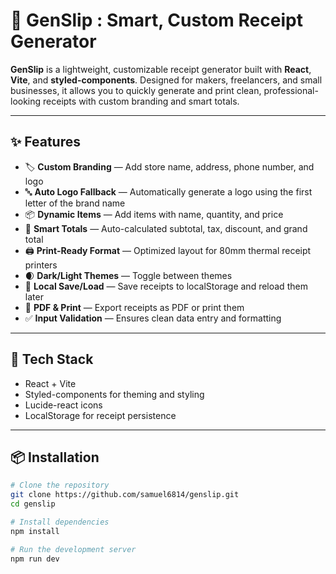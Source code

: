 # 🧾 GenSlip : Smart, Custom Receipt Generator

**GenSlip** is a lightweight, customizable receipt generator built with **React**, **Vite**, and **styled-components**. Designed for makers, freelancers, and small businesses, it allows you to quickly generate and print clean, professional-looking receipts with custom branding and smart totals.

---

## ✨ Features

- 🏷 **Custom Branding** — Add store name, address, phone number, and logo  
- 🔤 **Auto Logo Fallback** — Automatically generate a logo using the first letter of the brand name  
- 📦 **Dynamic Items** — Add items with name, quantity, and price  
- 🧮 **Smart Totals** — Auto-calculated subtotal, tax, discount, and grand total  
- 🖨 **Print-Ready Format** — Optimized layout for 80mm thermal receipt printers  
- 🌒 **Dark/Light Themes** — Toggle between themes  
- 💾 **Local Save/Load** — Save receipts to localStorage and reload them later  
- 📄 **PDF & Print** — Export receipts as PDF or print them  
- ✅ **Input Validation** — Ensures clean data entry and formatting  

---

## 🚀 Tech Stack

- React + Vite  
- Styled-components for theming and styling  
- Lucide-react icons  
- LocalStorage for receipt persistence  

---

## 📦 Installation

```bash
# Clone the repository
git clone https://github.com/samuel6814/genslip.git
cd genslip

# Install dependencies
npm install

# Run the development server
npm run dev
